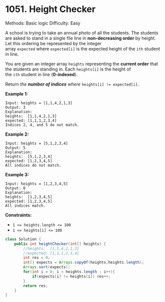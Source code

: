 # 1051. Height Checker

Methods: Basic logic
Difficulty: Easy

A school is trying to take an annual photo of all the students. The students are asked to stand in a single file line in **non-decreasing order** by height. Let this ordering be represented by the integer array `expected` where `expected[i]` is the expected height of the `ith` student in line.

You are given an integer array `heights` representing the **current order** that the students are standing in. Each `heights[i]` is the height of the `ith` student in line (**0-indexed**).

Return *the **number of indices** where* `heights[i] != expected[i]`.

**Example 1:**

```
Input: heights = [1,1,4,2,1,3]
Output: 3
Explanation:
heights:  [1,1,4,2,1,3]
expected: [1,1,1,2,3,4]
Indices 2, 4, and 5 do not match.

```

**Example 2:**

```
Input: heights = [5,1,2,3,4]
Output: 5
Explanation:
heights:  [5,1,2,3,4]
expected: [1,2,3,4,5]
All indices do not match.

```

**Example 3:**

```
Input: heights = [1,2,3,4,5]
Output: 0
Explanation:
heights:  [1,2,3,4,5]
expected: [1,2,3,4,5]
All indices match.

```

**Constraints:**

- `1 <= heights.length <= 100`
- `1 <= heights[i] <= 100`

```java
class Solution {
    public int heightChecker(int[] heights) {
        //heights:  [1,1,4,2,1,3]
        //expected: [1,1,1,2,3,4]
        int res = 0;
        int[] expects = Arrays.copyOf(heights,heights.length);
        Arrays.sort(expects);
        for(int i = 0; i < heights.length ; i++){
            if(expects[i] != heights[i]) res++;
        }
        return res;
    }
}
```